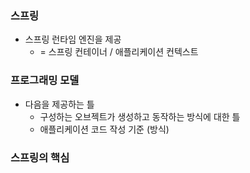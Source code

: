 ### 스프링
- 스프링 런타임 엔진을 제공
  - = 스프링 컨테이너 / 애플리케이션 컨텍스트

### 프로그래밍 모델
- 다음을 제공하는 틀
  - 구성하는 오브젝트가 생성하고 동작하는 방식에 대한 틀
  - 애플리케이션 코드 작성 기준 (방식)


### 스프링의 핵심 
